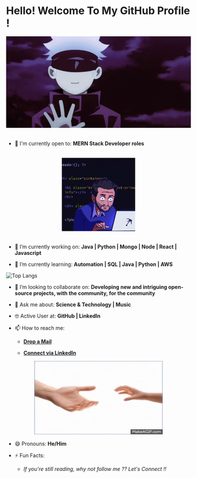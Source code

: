 
# Hello! Welcome To My GitHub Profile !
<div align="center">
<img src="https://github.com/Sandeep-arlee/Sandeep-arlee/blob/main/welcome.gif" alt="GitHub Logo" width="550" height="250" />
</div>



<br/>

- 🙌 I'm currently open to: **MERN Stack Developer roles**

<br/>
<div align="center">
<img src="https://github.com/Sandeep-arlee/Sandeep-arlee/blob/main/coding.gif" alt="Sandeep Arlee" />
</div>
<br/>

- 🔭 I’m currently working on: **Java | Python | Mongo | Node | React | Javascript**

- 🌱 I’m currently learning: **Automation | SQL | Java | Python | AWS**

![Top Langs](https://github-readme-stats.vercel.app/api/top-langs/?username=Sandeep-arlee&hide=TeX&layout=compact)

- 👯 I’m looking to collaborate on: **Developing new and intriguing open-source projects, with the community, for the community**

- 💬 Ask me about: **Science & Technology | Music**

- 🤓 Active User at: **GitHub | LinkedIn**

- 📫 How to reach me:

    * [**Drop a Mail**](mailto:sandeeparlee@gmail.com)

    * [**Connect via LinkedIn**](https://www.linkedin.com/in/sandeep-arlee-7b58b5288/)
    
<div align="center">
<img src="https://github.com/Sandeep-arlee/Sandeep-arlee/blob/main/connect-people.gif" alt="Sandeep" width="350" height="200" />
</div>

- 😄 Pronouns: **He/Him**

- ⚡ Fun Facts: 
    
    * *If you're still reading, why not follow me ?? Let's Connect !!*
